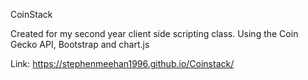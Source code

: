 CoinStack

Created for my second year client side scripting class.
Using the Coin Gecko API, Bootstrap and chart.js 

Link: https://stephenmeehan1996.github.io/Coinstack/